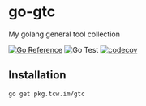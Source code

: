 # go-gtc

My golang general tool collection

[![Go Reference](https://pkg.go.dev/badge/pkg.tcw.im/gtc.svg)](https://pkg.go.dev/pkg.tcw.im/gtc)
![Go Test](https://github.com/staugur/go-gtc/workflows/Go%20Test/badge.svg)
[![codecov](https://codecov.io/gh/staugur/go-gtc/branch/master/graph/badge.svg?token=HB6UDVKDTX)](https://codecov.io/gh/staugur/go-gtc)

## Installation

```bash
go get pkg.tcw.im/gtc
```
